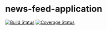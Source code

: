 # news-feed-application

[![Build Status](https://travis-ci.org/itunuworks/news-feed-application.svg?branch=developmentBranch)](https://travis-ci.org/itunuworks/news-feed-application)
[![Coverage Status](https://coveralls.io/repos/github/itunuworks/news-feed-application/badge.svg?branch=developmentBranch)](https://coveralls.io/github/itunuworks/news-feed-application?branch=developmentBranch)
